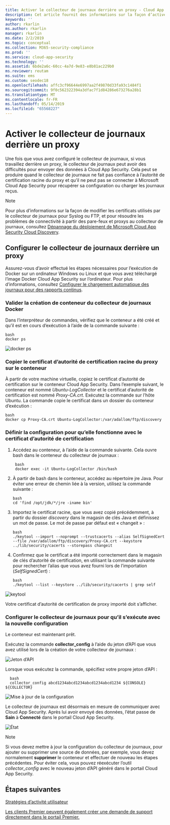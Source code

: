 ```yaml
---
title: Activer le collecteur de journaux derrière un proxy - Cloud App Security | Microsoft Docs
description: Cet article fournit des informations sur la façon d’activer le collecteur de journaux Cloud App Security Cloud Discovery derrière un proxy.
keywords: ''
author: rkarlin
ms.author: rkarlin
manager: rkarlin
ms.date: 2/2/2019
ms.topic: conceptual
ms.collection: M365-security-compliance
ms.prod: ''
ms.service: cloud-app-security
ms.technology: ''
ms.assetid: 6bde2a6c-60cc-4a7d-9e83-e8b81ac229b0
ms.reviewer: reutam
ms.suite: ems
ms.custom: seodec18
ms.openlocfilehash: affc3cf96644e6997aa2f49870d33fa93c1484f1
ms.sourcegitcommit: 9f0c562322394a3dfac7f1d84286e673276a28b1
ms.translationtype: MT
ms.contentlocale: fr-FR
ms.lasthandoff: 05/14/2019
ms.locfileid: "65568227"
---
```

# <a name="enable-the-log-collector-behind-a-proxy"></a>Activer le collecteur de journaux derrière un proxy

Une fois que vous avez configuré le collecteur de journaux, si vous travaillez derrière un proxy, le collecteur de journaux peut avoir des difficultés pour envoyer des données à Cloud App Security. Cela peut se produire quand le collecteur de journaux ne fait pas confiance à l’autorité de certification racine du proxy et qu’il ne peut pas se connecter à Microsoft Cloud App Security pour récupérer sa configuration ou charger les journaux reçus.

>[!NOTE] 
> Pour plus d’informations sur la façon de modifier les certificats utilisés par le collecteur de journaux pour Syslog ou FTP, et pour résoudre les problèmes de connectivité à partir des pare-feux et proxys au collecteur de journaux, consultez [Dépannage du déploiement de Microsoft Cloud App Security Cloud Discovery](troubleshoot-docker.md).
>

## <a name="set-up-the-log-collector-behind-a-proxy"></a>Configurer le collecteur de journaux derrière un proxy

Assurez-vous d’avoir effectué les étapes nécessaires pour l’exécution de Docker sur un ordinateur Windows ou Linux et que vous avez téléchargé l’image Docker Cloud App Security sur l’ordinateur. Pour plus d’informations, consultez [Configurer le chargement automatique des journaux pour des rapports continus](discovery-docker.md).

### <a name="validate-docker-log-collector-container-creation"></a>Valider la création de conteneur du collecteur de journaux Docker

Dans l’interpréteur de commandes, vérifiez que le conteneur a été créé et qu’il est en cours d’exécution à l’aide de la commande suivante :

    bash
    docker ps


![docker ps](./media/docker-1.png "docker ps")

### <a name="copy-proxy-root-ca-certificate-to-the-container"></a>Copier le certificat d’autorité de certification racine du proxy sur le conteneur

À partir de votre machine virtuelle, copiez le certificat d’autorité de certification sur le conteneur Cloud App Security. Dans l’exemple suivant, le conteneur est nommé *Ubuntu-LogCollector* et le certificat d’autorité de certification est nommé *Proxy-CA.crt*.
Exécutez la commande sur l’hôte Ubuntu. La commande copie le certificat dans un dossier du conteneur d’exécution :

    bash
    docker cp Proxy-CA.crt Ubuntu-LogCollector:/var/adallom/ftp/discovery


### <a name="set-the-configuration-to-work-with-the-ca-certificate"></a>Définir la configuration pour qu’elle fonctionne avec le certificat d’autorité de certification

1. Accédez au conteneur, à l’aide de la commande suivante. Cela ouvre bash dans le conteneur du collecteur de journaux :

        bash
        docker exec -it Ubuntu-LogCollector /bin/bash

2. À partir de bash dans le conteneur, accédez au répertoire jre Java. Pour éviter une erreur de chemin liée à la version, utilisez la commande suivante :

       bash
       cd 'find /opt/jdk/*/jre -iname bin'

3. Importez le certificat racine, que vous avez copié précédemment, à partir du dossier *discovery* dans le magasin de clés Java et définissez un mot de passe. Le mot de passe par défaut est « changeit » :

       bash
       ./keytool --import --noprompt --trustcacerts --alias SelfSignedCert --file /var/adallom/ftp/discovery/Proxy-CA.crt --keystore ../lib/security/cacerts --storepass changeit


4. Confirmez que le certificat a été importé correctement dans le magasin de clés d’autorité de certification, en utilisant la commande suivante pour rechercher l’alias que vous avez fourni lors de l’importation (*SelfSignedCert*) :

       bash
       ./keytool --list --keystore ../lib/security/cacerts | grep self


![keytool](./media/docker-2.png "keytool")

Votre certificat d’autorité de certification de proxy importé doit s’afficher.

### <a name="set-the-log-collector-to-run-with-the-new-configuration"></a>Configurer le collecteur de journaux pour qu’il s’exécute avec la nouvelle configuration

Le conteneur est maintenant prêt. 

Exécutez la commande **collector_config** à l’aide du jeton d’API que vous avez utilisé lors de la création de votre collecteur de journaux :

![Jeton d’API](./media/docker-3.png "Jeton d’API")

Lorsque vous exécutez la commande, spécifiez votre propre jeton d’API :

      bash
      collector_config abcd1234abcd1234abcd1234abcd1234 ${CONSOLE} ${COLLECTOR}


![Mise à jour de la configuration](./media/docker-4.png "Mise à jour de la configuration")

Le collecteur de journaux est désormais en mesure de communiquer avec Cloud App Security. Après lui avoir envoyé des données, l’état passe de **Sain** à **Connecté** dans le portail Cloud App Security.

![État](./media/docker-5.png "État")

>[!NOTE]
> Si vous devez mettre à jour la configuration du collecteur de journaux, pour ajouter ou supprimer une source de données, par exemple, vous devez normalement **supprimer** le conteneur et effectuer de nouveau les étapes précédentes. Pour éviter cela, vous pouvez réexécuter l’outil *collector_config* avec le nouveau jeton d’API généré dans le portail Cloud App Security.



 
  
## <a name="next-steps"></a>Étapes suivantes 
[Stratégies d’activité utilisateur](user-activity-policies.md)   

[Les clients Premier peuvent également créer une demande de support directement dans le portail Premier.](https://premier.microsoft.com/)  
  
  
